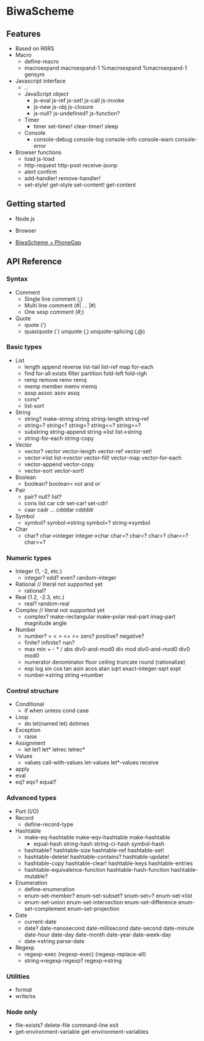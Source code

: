 BiwaScheme
==========

Features
--------

* Based on R6RS 
* Macro
  * define-macro
  * macroexpand macroexpand-1 %macroexpand %macroexpand-1 gensym
* Javascript interface
  * ..
  * JavaScript object
      * js-eval js-ref js-set! js-call js-invoke
      * js-new js-obj js-closure
      * js-null? js-undefined? js-function?
  * Timer
      * timer set-timer! clear-timer! sleep
  * Console
      * console-debug console-log console-info console-warn console-error
* Browser functions
  * load js-load
  * http-request http-post receive-jsonp
  * alert confirm
  * add-handler! remove-handler!
  * set-style! get-style set-content! get-content

Getting started
---------------

* Node.js
* Browser

* [BiwaScheme + PhoneGap](tutorial/phonegap.html)

API Reference
-------------

### Syntax

* Comment
  * Single line comment (;)
  * Multi line comment (#| ... |#)
  * One sexp comment (#;)
* Quote
  * quote (')
  * quasiquote (\`) unquote (,) unquote-splicing (,@)

### Basic types

* List
    * length append reverse list-tail list-ref map for-each
    * find for-all exists filter partition fold-left fold-righ
    * remp remove remv remq
    * memp member memv memq
    * assp assoc assv assq
    * cons* 
    * list-sort
* String
    * string? make-string string string-length string-ref
    * string=? string<? string>? string<=? string>=?
    * substring string-append string->list list->string 
    * string-for-each string-copy
* Vector
    * vector? vector vector-length vector-ref vector-set!
    * vector->list list->vector vector-fill! vector-map vector-for-each
    * vector-append vector-copy
    * vector-sort vector-sort!
* Boolean
    * boolean? boolean= not and or
* Pair
    * pair? null? list?
    * cons list car cdr set-car! set-cdr!
    * caar cadr ... cdddar cddddr
* Symbol
    * symbol? symbol->string symbol=? string->symbol
* Char
    * char? char->integer integer->char char=? char<? char>? char<=? char>=?

### Numeric types

* Integer (1, -2, etc.)
    * integer? odd? even? random-integer
* Rational // literal not supported yet
    * rational?
* Real (1.2, -2.3, etc.)
    * real? random-real
* Complex // literal not supported yet
    * complex? make-rectangular make-polar real-part imag-part magnitude angle
* Number
    * number? = < > <= >= zero? positive? negative?
    * finite? infinite? nan?
    * max min + - * / abs div0-and-mod0 div mod div0-and-mod0 div0 mod0
    * numerator denominator floor ceiling truncate round (rationalize)
    * exp log sin cos tan asin acos atan sqrt exact-integer-sqrt expt
    * number->string string->number

### Control structure

* Conditional 
  * if when unless cond case
* Loop 
  * do let(named let) dotimes
* Exception 
  * raise
* Assignment 
  * let let1 let\* letrec letrec\*
* Values
  * values call-with-values let-values let\*-values receive
* apply
* eval
* eq? eqv? equal?

### Advanced types

* Port (I/O)
* Record
  * define-record-type
* Hashtable
  * make-eq-hashtable make-eqv-hashtable make-hashtable
      * equal-hash string-hash string-ci-hash symbol-hash
  * hashtable? hashtable-size hashtable-ref hashtable-set!
  * hashtable-delete! hashtable-contains? hashtable-update!
  * hashtable-copy hashtable-clear! hashtable-keys hashtable-entries
  * hashtable-equivalence-function hashtable-hash-function hashtable-mutable?
* Enumeration
  * define-enumeration
  * enum-set-member? enum-set-subset? snum-set=? enum-set->list
  * enum-set-union enum-set-intersection enum-set-difference
    enum-set-complement enum-set-projection
* Date
  * current-date
  * date? date-nanosecond date-millisecond date-second date-minute
    date-hour date-day date-month date-year date-week-day
  * date->string parse-date
* Regexp
  * regexp-exec (regexp-exec) (regexp-replace-all)
  * string->regexp regexp? regexp->string

###  Utilities

* format
* write/ss

### Node only

* file-exists? delete-file command-line exit
* get-environment-variable get-environment-variables
